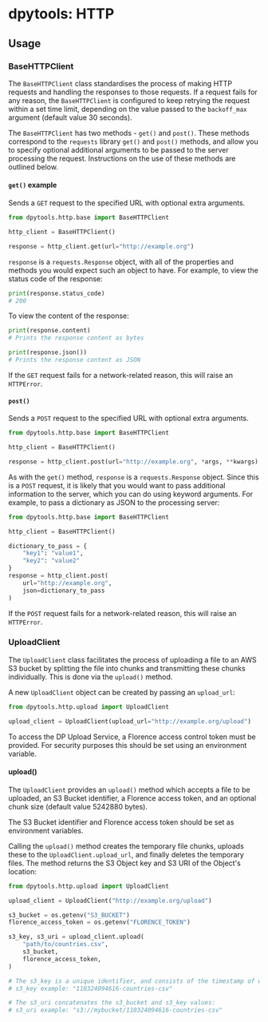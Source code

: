 # dpytools: HTTP

## Usage

### BaseHTTPClient

The `BaseHTTPClient` class standardises the process of making HTTP requests and handling the responses to those requests. If a request fails for any reason, the `BaseHTTPClient` is configured to keep retrying the request within a set time limit, depending on the value passed to the `backoff_max` argument (default value 30 seconds).

The `BaseHTTPClient` has two methods - `get()` and `post()`. These methods correspond to the `requests` library `get()` and `post()` methods, and allow you to specify optional additional arguments to be passed to the server processing the request. Instructions on the use of these methods are outlined below.

#### `get()` example

Sends a `GET` request to the specified URL with optional extra arguments.

```python
from dpytools.http.base import BaseHTTPClient

http_client = BaseHTTPClient()

response = http_client.get(url="http://example.org")
```

`response` is a `requests.Response` object, with all of the properties and methods you would expect such an object to have. For example, to view the status code of the response:

```python
print(response.status_code)
# 200
```

To view the content of the response:

```python
print(response.content)
# Prints the response content as bytes

print(response.json())
# Prints the response content as JSON
```

If the `GET` request fails for a network-related reason, this will raise an `HTTPError`.

#### `post()`

Sends a `POST` request to the specified URL with optional extra arguments.

```python
from dpytools.http.base import BaseHTTPClient

http_client = BaseHTTPClient()

response = http_client.post(url="http://example.org", *args, **kwargs)
```

As with the `get()` method, `response` is a `requests.Response` object. Since this is a `POST` request, it is likely that you would want to pass additional information to the server, which you can do using keyword arguments. For example, to pass a dictionary as JSON to the processing server:

```python
from dpytools.http.base import BaseHTTPClient

http_client = BaseHTTPClient()

dictionary_to_pass = {
    "key1": "value1",
    "key2": "value2"
}
response = http_client.post(
    url="http://example.org",
    json=dictionary_to_pass
)
```

If the `POST` request fails for a network-related reason, this will raise an `HTTPError`.

### UploadClient

The `UploadClient` class facilitates the process of uploading a file to an AWS S3 bucket by splitting the file into chunks and transmitting these chunks individually. This is done via the `upload()` method.

A new `UploadClient` object can be created by passing an `upload_url`:

```python
from dpytools.http.upload import UploadClient

upload_client = UploadClient(upload_url="http://example.org/upload")
```

To access the DP Upload Service, a Florence access control token must be provided. For security purposes this should be set using an environment variable.

#### upload()

The `UploadClient` provides an `upload()` method which accepts a file to be uploaded, an S3 Bucket identifier, a Florence access token, and an optional chunk size (default value 5242880 bytes).

The S3 Bucket identifier and Florence access token should be set as environment variables.

Calling the `upload()` method creates the temporary file chunks, uploads these to the `UploadClient.upload_url`, and finally deletes the temporary files. The method returns the S3 Object key and S3 URI of the Object's location:

```python
from dpytools.http.upload import UploadClient

upload_client = UploadClient("http://example.org/upload")

s3_bucket = os.getenv("S3_BUCKET")
florence_access_token = os.getenv("FLORENCE_TOKEN")

s3_key, s3_uri = upload_client.upload(
    "path/to/countries.csv",
    s3_bucket,
    florence_access_token,
)

# The s3_key is a unique identifier, and consists of the timestamp of when the upload process commenced and the filename of the uploaded file:
# s3_key example: "110324094616-countries-csv"

# The s3_uri concatenates the s3_bucket and s3_key values:
# s3_uri example: "s3://mybucket/110324094616-countries-csv"
```
